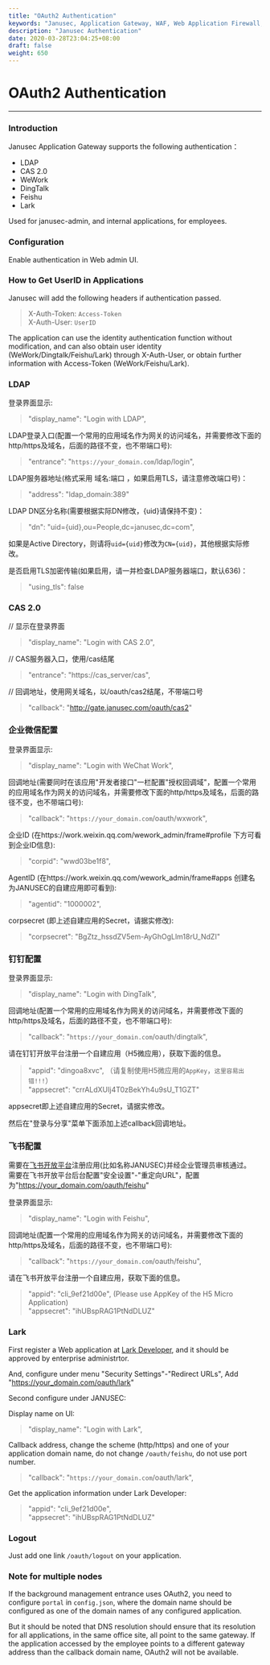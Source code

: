 ```yaml
---
title: "OAuth2 Authentication"
keywords: "Janusec, Application Gateway, WAF, Web Application Firewall, Web应用防火墙, OAuth2"
description: "Janusec Authentication"
date: 2020-03-28T23:04:25+08:00
draft: false
weight: 650
---
```


# OAuth2 Authentication      
----  

### Introduction  

Janusec Application Gateway supports the following authentication：  

* LDAP  
* CAS 2.0  
* WeWork  
* DingTalk  
* Feishu   
* Lark  

Used for janusec-admin, and internal applications, for employees.  

### Configuration  

Enable authentication in Web admin UI. 

### How to Get UserID in Applications    

Janusec will add the following headers if authentication passed.     

> X-Auth-Token: `Access-Token`    
> X-Auth-User: `UserID`  

The application can use the identity authentication function without modification, and can also obtain user identity (WeWork/Dingtalk/Feishu/Lark) through X-Auth-User, or obtain further information with Access-Token (WeWork/Feishu/Lark).    

### LDAP  


登录界面显示:  

> "display_name": "Login with LDAP",   

LDAP登录入口(配置一个常用的应用域名作为网关的访问域名，并需要修改下面的http/https及域名，后面的路径不变，也不带端口号):  

> "entrance": "`https://your_domain.com`/ldap/login",  


LDAP服务器地址(格式采用 域名:端口 ，如果启用TLS，请注意修改端口号)：  

> "address": "ldap_domain:389"  

LDAP DN区分名称(需要根据实际DN修改，{uid}请保持不变)：  

> "dn": "uid={uid},ou=People,dc=janusec,dc=com",  

如果是Active Directory，则请将`uid={uid}`修改为`CN={uid}`，其他根据实际修改。   

是否启用TLS加密传输(如果启用，请一并检查LDAP服务器端口，默认636)：  

> "using_tls": false   


### CAS 2.0  


// 显示在登录界面
> "display_name": "Login with CAS 2.0",  

// CAS服务器入口，使用/cas结尾   
> "entrance": "https://cas_server/cas",  

// 回调地址，使用网关域名，以/oauth/cas2结尾，不带端口号
> "callback": "http://gate.janusec.com/oauth/cas2"  


### 企业微信配置  


登录界面显示:  

> "display_name": "Login with WeChat Work",   

回调地址(需要同时在该应用"开发者接口"一栏配置"授权回调域"，配置一个常用的应用域名作为网关的访问域名，并需要修改下面的http/https及域名，后面的路径不变，也不带端口号):  

> "callback": "`https://your_domain.com`/oauth/wxwork",  
 

企业ID (在https://work.weixin.qq.com/wework_admin/frame#profile 下方可看到企业ID信息):  

> "corpid": "wwd03be1f8",  

AgentID (在https://work.weixin.qq.com/wework_admin/frame#apps 创建名为JANUSEC的自建应用即可看到):  

> "agentid": "1000002",   

corpsecret (即上述自建应用的Secret，请据实修改):  

> "corpsecret": "BgZtz_hssdZV5em-AyGhOgLlm18rU_NdZI"   

### 钉钉配置  


登录界面显示:  

> "display_name": "Login with DingTalk",   

回调地址(配置一个常用的应用域名作为网关的访问域名，并需要修改下面的http/https及域名，后面的路径不变，也不带端口号):  

> "callback": "`https://your_domain.com`/oauth/dingtalk",  

请在钉钉开放平台注册一个自建应用（H5微应用），获取下面的信息。

> "appid": "dingoa8xvc",  （请复制使用H5微应用的`AppKey`，`这里容易出错!!!`）  
> "appsecret": "crrALdXUIj4T0zBekYh4u9sU_T1GZT"   

appsecret即上述自建应用的Secret，请据实修改。    

然后在"登录与分享"菜单下面添加上述callback回调地址。   

### 飞书配置  

需要在[飞书开放平台](https://open.feishu.cn/)注册应用(比如名称JANUSEC)并经企业管理员审核通过。  
需要在飞书开放平台后台配置"安全设置"-"重定向URL"，配置为"https://your_domain.com/oauth/feishu"   


登录界面显示:  

> "display_name": "Login with Feishu",   

回调地址(配置一个常用的应用域名作为网关的访问域名，并需要修改下面的http/https及域名，后面的路径不变，也不带端口号):  

> "callback": "`https://your_domain.com`/oauth/feishu",  

请在飞书开放平台注册一个自建应用，获取下面的信息。

> "appid": "cli_9ef21d00e", (Please use AppKey of the H5 Micro Application)    
> "appsecret": "ihUBspRAG1PtNdDLUZ"     

### Lark  

First register a Web application at [Lark Developer](https://open.larksuite.com/), and it should be approved by enterprise administrtor.   

And, configure under menu "Security Settings"-"Redirect URLs", Add "https://your_domain.com/oauth/lark"   

Second configure under JANUSEC:  

Display name on UI:  

> "display_name": "Login with Lark",   

Callback address, change the scheme (http/https) and one of your application domain name, do not change `/oauth/feishu`, do not use port number.  

> "callback": "`https://your_domain.com`/oauth/lark",  

Get the application information under Lark Developer:  

> "appid": "cli_9ef21d00e",  
> "appsecret": "ihUBspRAG1PtNdDLUZ"   

### Logout   

Just add one link `/oauth/logout` on your application.    


### Note for multiple nodes  

 
If the background management entrance uses OAuth2, you need to configure `portal` in `config.json`, where the domain name should be configured as one of the domain names of any configured application.  

But it should be noted that DNS resolution should ensure that its resolution for all applications, in the same office site, all point to the same gateway. If the application accessed by the employee points to a different gateway address than the callback domain name, OAuth2 will not be available.   


